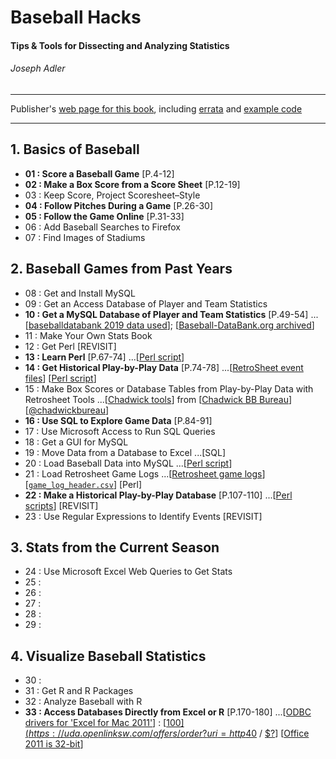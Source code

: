 # Baseball Hacks
#### Tips & Tools for Dissecting and Analyzing Statistics
###### Joseph Adler

---

Publisher's [web page for this book](http://shop.oreilly.com/product/9780596009427.do), including [errata](https://www.oreilly.com/catalog/errata.csp?isbn=9780596009427) and [example code](https://resources.oreilly.com/examples/9780596009427/)

---

## 1. Basics of Baseball

* **01 : Score a Baseball Game** [P.4-12]
* **02 : Make a Box Score from a Score Sheet** [P.12-19]
* 03 : Keep Score, Project Scoresheet–Style
* **04 : Follow Pitches During a Game** [P.26-30]
* **05 : Follow the Game Online** [P.31-33]
* 06 : Add Baseball Searches to Firefox
* 07 : Find Images of Stadiums


## 2. Baseball Games from Past Years

* 08 : Get and Install MySQL
* 09 : Get an Access Database of Player and Team Statistics
* **10 : Get a MySQL Database of Player and Team Statistics** [P.49-54] ...[[baseballdatabank 2019 data used](http://www.seanlahman.com/baseball-archive/statistics/)]; [[Baseball-DataBank.org archived](https://web.archive.org/web/20180412211025/http://www.baseball-databank.org/)]
* 11 : Make Your Own Stats Book
* 12 : Get Perl [REVISIT]
* **13 : Learn Perl** [P.67-74] ...[[Perl script](https://resources.oreilly.com/examples/9780596009427/tree/master/baseball%20hacks%20code/chapter%202)]
* **14 : Get Historical Play-by-Play Data** [P.74-78] ...[[RetroSheet event files](https://www.retrosheet.org/game.htm)] [[Perl script](https://resources.oreilly.com/examples/9780596009427/tree/master/baseball%20hacks%20code/chapter%202)]
* 15 : Make Box Scores or Database Tables from Play-by-Play Data with Retrosheet Tools ...[[Chadwick tools](http://chadwick.sourceforge.net/doc/index.html)] from [[Chadwick BB Bureau](http://chadwick-bureau.com/)] [[@chadwickbureau](https://twitter.com/chadwickbureau)]
* **16 : Use SQL to Explore Game Data** [P.84-91]
* 17 : Use Microsoft Access to Run SQL Queries
* 18 : Get a GUI for MySQL
* 19 : Move Data from a Database to Excel ...[SQL]
* 20 : Load Baseball Data into MySQL ...[[Perl script](https://resources.oreilly.com/examples/9780596009427/tree/master/baseball%20hacks%20code/chapter%202)]
* 21 : Load Retrosheet Game Logs ...[[Retrosheet game logs](https://www.retrosheet.org/gamelogs/index.html)] [[`game_log_header.csv`](https://resources.oreilly.com/examples/9780596009427/tree/master/baseball%20hacks%20code/chapter%202)] [Perl]
* **22 : Make a Historical Play-by-Play Database** [P.107-110] ...[[Perl scripts](https://resources.oreilly.com/examples/9780596009427/tree/master/baseball%20hacks%20code/chapter%202)] [REVISIT]
* 23 : Use Regular Expressions to Identify Events [REVISIT]


## 3. Stats from the Current Season

* 24 : Use Microsoft Excel Web Queries to Get Stats
* 25 : 
* 26 : 
* 27 : 
* 28 : 
* 29 : 


## 4. Visualize Baseball Statistics

* 30 : 
* 31 : Get R and R Packages
* 32 : Analyze Baseball with R
* **33 : Access Databases Directly from Excel or R** [P.170-180] ...[[ODBC drivers for 'Excel for Mac 2011'](https://support.office.com/en-us/article/odbc-drivers-that-are-compatible-with-excel-for-mac-9fa6bc7f-d19e-4f7f-9be4-92e85c77d712#ID0EAABAAA=Excel_for_Mac_2011)] : [[$100](https://uda.openlinksw.com/offers/order?uri=http%3A%2F%2Fdata.openlinksw.com%2Foplweb%2Foffer%2FOffer-UDALT-WKS-anyos-odbc-postgres-personal-2019-01%23this&type=buy&mode=u) / [$40](http://www.actualtech.com/product_opensourcedatabases.php) / [$?](https://www.simba.com/drivers/postgresql-odbc-jdbc/)] [[Office 2011 is 32-bit](https://answers.microsoft.com/en-us/msoffice/forum/msoffice_other-mso_mac-mso_mac2011/microsoft-office-2011-mac-64-bit-upgrade/f3d33d70-b717-427d-afba-b600bf28e9a2)]
